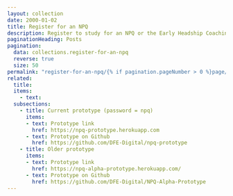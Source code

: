 ```yaml
---
layout: collection
date: 2000-01-02
title: Register for an NPQ
description: Register to study for an NPQ or the Early Headship Coaching Offer for new headteachers
paginationHeading: Posts
pagination:
  data: collections.register-for-an-npq
  reverse: true
  size: 50
permalink: "register-for-an-npq/{% if pagination.pageNumber > 0 %}page/{{ pagination.pageNumber + 1 }}{% endif %}/"
related:
  title: 
  items:
    - text: 
  subsections:
    - title: Current prototype (password = npq)
      items:
      - text: Prototype link
        href: https://npq-prototype.herokuapp.com
      - text: Prototype on Github
        href: https://github.com/DFE-Digital/npq-prototype
    - title: Older prototype
      items:
      - text: Prototype link
        href: https://npq-alpha-prototype.herokuapp.com/
      - text: Prototype on Github
        href: https://github.com/DFE-Digital/NPQ-Alpha-Prototype
---
```

